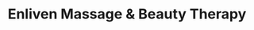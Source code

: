 ---
title: "Enliven Massage & Beauty Therapy"
url: /edinburgh/enliven-massage-and-beauty-therapy/
shop: beauty
---
